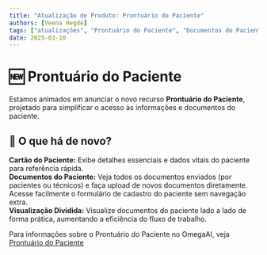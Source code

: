 ```yaml
---
title: "Atualização de Produto: Prontuário do Paciente"
authors: [Veena Hegde]
tags: ["atualizações", "Prontuário do Paciente", "Documentos do Paciente"]
date: 2025-03-10
---
```


# 🆕 Prontuário do Paciente  

Estamos animados em anunciar o novo recurso **Prontuário do Paciente**, projetado para simplificar o acesso às informações e documentos do paciente.

## 🔹 O que há de novo?  

**Cartão do Paciente:** Exibe detalhes essenciais e dados vitais do paciente para referência rápida.  
**Documentos do Paciente:** Veja todos os documentos enviados (por pacientes ou técnicos) e faça upload de novos documentos diretamente. Acesse facilmente o formulário de cadastro do paciente sem navegação extra.  
**Visualização Dividida:** Visualize documentos do paciente lado a lado de forma prática, aumentando a eficiência do fluxo de trabalho.

Para informações sobre o Prontuário do Paciente no OmegaAI, veja [Prontuário do Paciente](/docs/Document-Viewer/document_explorer#accessing-and-using-the-patient-chart-module-in-document-viewer)